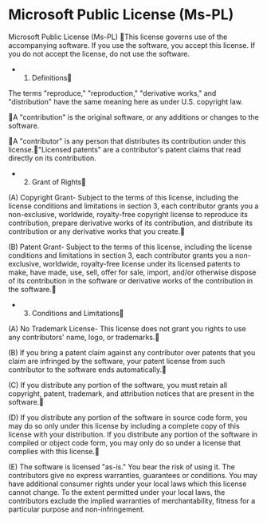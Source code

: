 # Microsoft Public License (Ms-PL)Microsoft Public License (Ms-PL)This license governs use of the accompanying software. If you use the software, you accept this license. If you do not accept the license, do not use the software.+ 1. DefinitionsThe terms "reproduce," "reproduction," "derivative works," and "distribution" have the same meaning here as under U.S. copyright law.A "contribution" is the original software, or any additions or changes to the software.A "contributor" is any person that distributes its contribution under this license."Licensed patents" are a contributor's patent claims that read directly on its contribution.+ 2. Grant of Rights(A) Copyright Grant- Subject to the terms of this license, including the license conditions and limitations in section 3, each contributor grants you a non-exclusive, worldwide, royalty-free copyright license to reproduce its contribution, prepare derivative works of its contribution, and distribute its contribution or any derivative works that you create.(B) Patent Grant- Subject to the terms of this license, including the license conditions and limitations in section 3, each contributor grants you a non-exclusive, worldwide, royalty-free license under its licensed patents to make, have made, use, sell, offer for sale, import, and/or otherwise dispose of its contribution in the software or derivative works of the contribution in the software.+ 3. Conditions and Limitations(A) No Trademark License- This license does not grant you rights to use any contributors' name, logo, or trademarks.(B) If you bring a patent claim against any contributor over patents that you claim are infringed by the software, your patent license from such contributor to the software ends automatically.(C) If you distribute any portion of the software, you must retain all copyright, patent, trademark, and attribution notices that are present in the software.(D) If you distribute any portion of the software in source code form, you may do so only under this license by including a complete copy of this license with your distribution. If you distribute any portion of the software in compiled or object code form, you may only do so under a license that complies with this license.(E) The software is licensed "as-is." You bear the risk of using it. The contributors give no express warranties, guarantees or conditions. You may have additional consumer rights under your local laws which this license cannot change. To the extent permitted under your local laws, the contributors exclude the implied warranties of merchantability, fitness for a particular purpose and non-infringement.